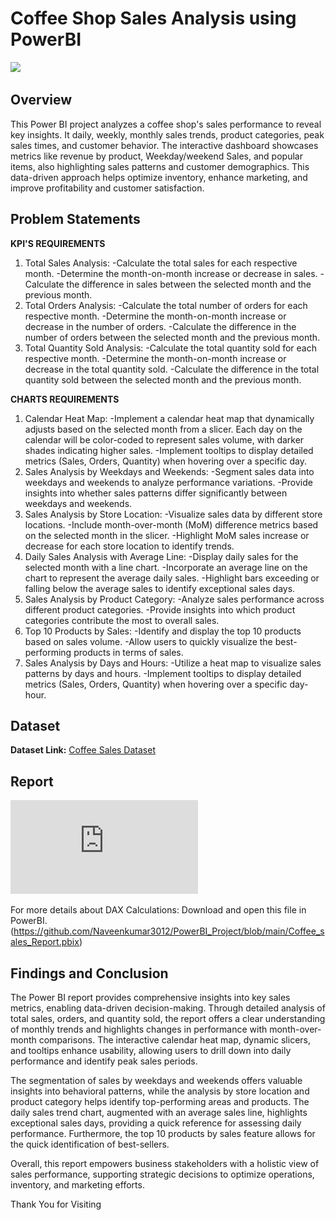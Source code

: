 # Coffee Shop Sales Analysis using PowerBI
![](https://github.com/Naveenkumar3012/PowerBI_Project/blob/main/coffee-shop-building-concept-illustration_114360-15917.avif)

## Overview
This Power BI project analyzes a coffee shop's sales performance to reveal key insights. It daily, weekly, monthly sales trends, product categories, peak sales times, and customer behavior. The interactive dashboard showcases metrics like revenue by product, Weekday/weekend Sales, and popular items, also highlighting sales patterns and customer demographics. This data-driven approach helps optimize inventory, enhance marketing, and improve profitability and customer satisfaction.

## Problem Statements

**KPI'S REQUIREMENTS**
1. Total Sales Analysis:
  -Calculate the total sales for each respective month.
  -Determine the month-on-month increase or decrease in sales.
  -Calculate the difference in sales between the selected month and the previous month.
2. Total Orders Analysis:
  -Calculate the total number of orders for each respective month.
  -Determine the month-on-month increase or decrease in the number of orders.
  -Calculate the difference in the number of orders between the selected month and the previous month.
3. Total Quantity Sold Analysis:
  -Calculate the total quantity sold for each respective month.
  -Determine the month-on-month increase or decrease in the total quantity sold.
  -Calculate the difference in the total quantity sold between the selected month and the previous month.

**CHARTS REQUIREMENTS**
1. Calendar Heat Map:
  -Implement a calendar heat map that dynamically adjusts based on the selected month from a slicer.
  Each day on the calendar will be color-coded to represent sales volume, with darker shades indicating higher
  sales.
  -Implement tooltips to display detailed metrics (Sales, Orders, Quantity) when hovering over a specific day.
2. Sales Analysis by Weekdays and Weekends:
  -Segment sales data into weekdays and weekends to analyze performance variations.
  -Provide insights into whether sales patterns differ significantly between weekdays and weekends.
3. Sales Analysis by Store Location:
  -Visualize sales data by different store locations.
  -Include month-over-month (MoM) difference metrics based on the selected month in the slicer.
  -Highlight MoM sales increase or decrease for each store location to identify trends.
4. Daily Sales Analysis with Average Line:
  -Display daily sales for the selected month with a line chart.
  -Incorporate an average line on the chart to represent the average daily sales.
  -Highlight bars exceeding or falling below the average sales to identify exceptional sales days.
5. Sales Analysis by Product Category:
  -Analyze sales performance across different product categories.
  -Provide insights into which product categories contribute the most to overall sales.
6. Top 10 Products by Sales:
  -Identify and display the top 10 products based on sales volume.
  -Allow users to quickly visualize the best-performing products in terms of sales.
7. Sales Analysis by Days and Hours:
  -Utilize a heat map to visualize sales patterns by days and hours.
  -Implement tooltips to display detailed metrics (Sales, Orders, Quantity) when hovering over a specific day-hour.

## Dataset

**Dataset Link:** [Coffee Sales Dataset](https://github.com/Naveenkumar3012/PowerBI_Project/blob/main/Coffee%20Shop%20Sales.xlsx)

## Report 

![](https://github.com/Naveenkumar3012/PowerBI_Project/blob/main/Coffee%20sales%20Report.pdf)

For more details about DAX Calculations: Download and open this file in PowerBI. (https://github.com/Naveenkumar3012/PowerBI_Project/blob/main/Coffee_sales_Report.pbix)

## Findings and Conclusion

The Power BI report provides comprehensive insights into key sales metrics, enabling data-driven decision-making. Through detailed analysis of total sales, orders, and quantity sold, the report offers a clear understanding of monthly trends and highlights changes in performance with month-over-month comparisons. The interactive calendar heat map, dynamic slicers, and tooltips enhance usability, allowing users to drill down into daily performance and identify peak sales periods.

The segmentation of sales by weekdays and weekends offers valuable insights into behavioral patterns, while the analysis by store location and product category helps identify top-performing areas and products. The daily sales trend chart, augmented with an average sales line, highlights exceptional sales days, providing a quick reference for assessing daily performance. Furthermore, the top 10 products by sales feature allows for the quick identification of best-sellers.

Overall, this report empowers business stakeholders with a holistic view of sales performance, supporting strategic decisions to optimize operations, inventory, and marketing efforts.

Thank You for Visiting


